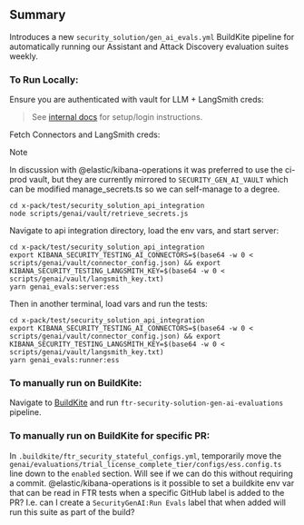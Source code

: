 ## Summary

Introduces a new `security_solution/gen_ai_evals.yml` BuildKite pipeline for automatically running our Assistant and Attack Discovery evaluation suites weekly.

### To Run Locally:
Ensure you are authenticated with vault for LLM + LangSmith creds:

> See [internal docs](https://github.com/elastic/infra/blob/master/docs/vault/README.md#login-with-your-okta) for setup/login instructions.

Fetch Connectors and LangSmith creds:

> [!NOTE]
> In discussion with @elastic/kibana-operations it was preferred to use the ci-prod vault, but they are currently mirrored to `SECURITY_GEN_AI_VAULT` which can be modified manage_secrets.ts so we can self-manage to a degree.

```
cd x-pack/test/security_solution_api_integration
node scripts/genai/vault/retrieve_secrets.js  
```


Navigate to api integration directory, load the env vars, and start server:
```
cd x-pack/test/security_solution_api_integration
export KIBANA_SECURITY_TESTING_AI_CONNECTORS=$(base64 -w 0 < scripts/genai/vault/connector_config.json) && export KIBANA_SECURITY_TESTING_LANGSMITH_KEY=$(base64 -w 0 < scripts/genai/vault/langsmith_key.txt)
yarn genai_evals:server:ess
```

Then in another terminal, load vars and run the tests:
```
cd x-pack/test/security_solution_api_integration
export KIBANA_SECURITY_TESTING_AI_CONNECTORS=$(base64 -w 0 < scripts/genai/vault/connector_config.json) && export KIBANA_SECURITY_TESTING_LANGSMITH_KEY=$(base64 -w 0 < scripts/genai/vault/langsmith_key.txt)
yarn genai_evals:runner:ess
```

### To manually run on BuildKite:
Navigate to [BuildKite](https://buildkite.com/elastic?filter=ftr-security-solution-gen-ai-evaluations) and run `ftr-security-solution-gen-ai-evaluations` pipeline.

### To manually run on BuildKite for specific PR:
In `.buildkite/ftr_security_stateful_configs.yml`, temporarily move the `genai/evaluations/trial_license_complete_tier/configs/ess.config.ts` line down to the `enabled` section. Will see if we can do this without requiring a commit. @elastic/kibana-operations is it possible to set a buildkite env var that can be read in FTR tests when a specific GitHub label is added to the PR? I.e. can I create a `SecurityGenAI:Run Evals` label that when added will run this suite as part of the build?






